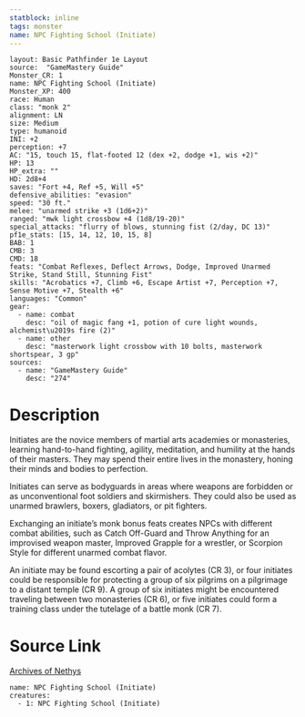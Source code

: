 ```yaml
---
statblock: inline
tags: monster
name: NPC Fighting School (Initiate)
---
```

```statblock
layout: Basic Pathfinder 1e Layout
source:  "GameMastery Guide"
Monster_CR: 1
name: NPC Fighting School (Initiate)
Monster_XP: 400
race: Human
class: "monk 2"
alignment: LN
size: Medium
type: humanoid
INI: +2
perception: +7
AC: "15, touch 15, flat-footed 12 (dex +2, dodge +1, wis +2)"
HP: 13
HP_extra: ""
HD: 2d8+4
saves: "Fort +4, Ref +5, Will +5"
defensive_abilities: "evasion"
speed: "30 ft."
melee: "unarmed strike +3 (1d6+2)"
ranged: "mwk light crossbow +4 (1d8/19-20)"
special_attacks: "flurry of blows, stunning fist (2/day, DC 13)"
pf1e_stats: [15, 14, 12, 10, 15, 8]
BAB: 1
CMB: 3
CMD: 18
feats: "Combat Reflexes, Deflect Arrows, Dodge, Improved Unarmed Strike, Stand Still, Stunning Fist"
skills: "Acrobatics +7, Climb +6, Escape Artist +7, Perception +7, Sense Motive +7, Stealth +6"
languages: "Common"
gear:
  - name: combat
    desc: "oil of magic fang +1, potion of cure light wounds, alchemist\u2019s fire (2)"
  - name: other
    desc: "masterwork light crossbow with 10 bolts, masterwork shortspear, 3 gp"
sources:
  - name: "GameMastery Guide"
    desc: "274"
```
# Description
Initiates are the novice members of martial arts academies or monasteries, learning hand-to-hand fighting, agility, meditation, and humility at the hands of their masters. They may spend their entire lives in the monastery, honing their minds and bodies to perfection.

Initiates can serve as bodyguards in areas where weapons are forbidden or as unconventional foot soldiers and skirmishers. They could also be used as unarmed brawlers, boxers, gladiators, or pit fighters.

Exchanging an initiate’s monk bonus feats creates NPCs with different combat abilities, such as Catch Off-Guard and Throw Anything for an improvised weapon master, Improved Grapple for a wrestler, or Scorpion Style for different unarmed combat flavor.

An initiate may be found escorting a pair of acolytes (CR 3), or four initiates could be responsible for protecting a group of six pilgrims on a pilgrimage to a distant temple (CR 9). A group of six initiates might be encountered traveling between two monasteries (CR 6), or five initiates could form a training class under the tutelage of a battle monk (CR 7).
# Source Link
[Archives of Nethys](https://aonprd.com/NPCDisplay.aspx?ItemName=Fighting%20School%20(Initiate))
```encounter-table
name: NPC Fighting School (Initiate)
creatures:
  - 1: NPC Fighting School (Initiate)
```
